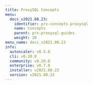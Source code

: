 ```yaml
---
title: ProxySQL Concepts
menu:
  docs_v2021.08.23:
    identifier: prx-concepts-proxysql
    name: Concepts
    parent: prx-proxysql-guides
    weight: 20
menu_name: docs_v2021.08.23
info:
  autoscaler: v0.5.0
  cli: v0.20.0
  community: v0.20.0
  enterprise: v0.7.0
  installer: v2021.08.23
  version: v2021.08.23
---
```


